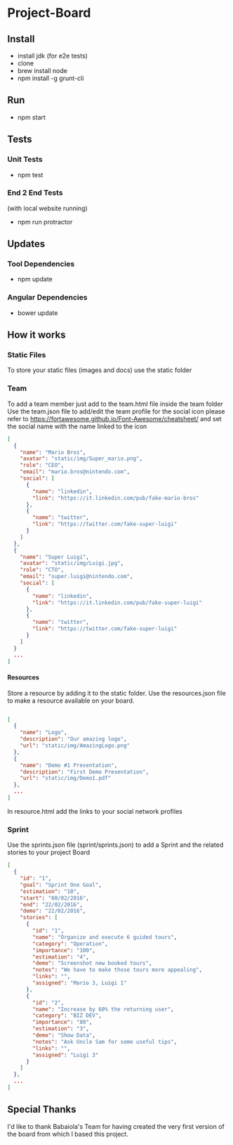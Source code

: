 # Project-Board

## Install

- install jdk (for e2e tests)
- clone
- brew install node
- npm install -g grunt-cli

## Run

- npm start

## Tests

### Unit Tests

- npm test

### End 2 End Tests

(with local website running)
- npm run protractor

## Updates

### Tool Dependencies

- npm update

### Angular Dependencies

- bower update


## How it works

### Static Files

To store your static files (images and docs) use the static folder

### Team

To add a team member just add to the team.html file inside the team folder
Use the team.json file to add/edit the team profile
for the social icon please refer to https://fortawesome.github.io/Font-Awesome/cheatsheet/ and set the social name with the name linked to the icon
```json
[
  {
    "name": "Mario Bros",
    "avatar": "static/img/Super_mario.png",
    "role": "CEO",
    "email": "mario.bros@nintendo.com",
    "social": [
      {
        "name": "linkedin",
        "link": "https://it.linkedin.com/pub/fake-mario-bros"
      },
      {
        "name": "twitter",
        "link": "https://twitter.com/fake-super-luigi"
      }
    ]
  },
  {
    "name": "Super Luigi",
    "avatar": "static/img/Luigi.jpg",
    "role": "CTO",
    "email": "super.luigi@nintendo.com",
    "social": [
      {
        "name": "linkedin",
        "link": "https://it.linkedin.com/pub/fake-super-luigi"
      },
      {
        "name": "twitter",
        "link": "https://twitter.com/fake-super-luigi"
      }
    ]
  }
  ...
]

```

#### Resources

Store a resource by adding it to the static folder.
Use the resources.json file to make a resource available on your board.

```json

[
  {
    "name": "Logo",
    "description": "Our amazing logo",
    "url": "static/img/AmazingLogo.png"
  },
  {
    "name": "Demo #1 Presentation",
    "description": "First Demo Presentation",
    "url": "static/img/Demo1.pdf"
  },
  ...
]
```
In resource.html add the links to your social network profiles

### Sprint

Use the sprints.json file (sprint/sprints.json) to add a Sprint
and the related stories to your project Board

```json
[
  {
    "id": "1",
    "goal": "Sprint One Goal",
    "estimation": "10",
    "start": "08/02/2016",
    "end": "22/02/2016",
    "demo": "22/02/2016",
    "stories": [
      {
        "id": "1",
        "name": "Organize and execute 6 guided tours",
        "category": "Operation",
        "importance": "100",
        "estimation": "4",
        "demo": "Screenshot new booked tours",
        "notes": "We have to make those tours more appealing",
        "links": "",
        "assigned": "Mario 3, Luigi 1"
      },
      {
        "id": "2",
        "name": "Increase by 60% the returning user",
        "category": "BIZ DEV",
        "importance": "80",
        "estimation": "3",
        "demo": "Show Data",
        "notes": "Ask Uncle Sam for some useful tips",
        "links": "",
        "assigned": "Luigi 3"
      }
    ]
  },
  ...
]
```

## Special Thanks

I'd like to thank Babaiola's Team for having created the very first version of the board from which I based this project.
